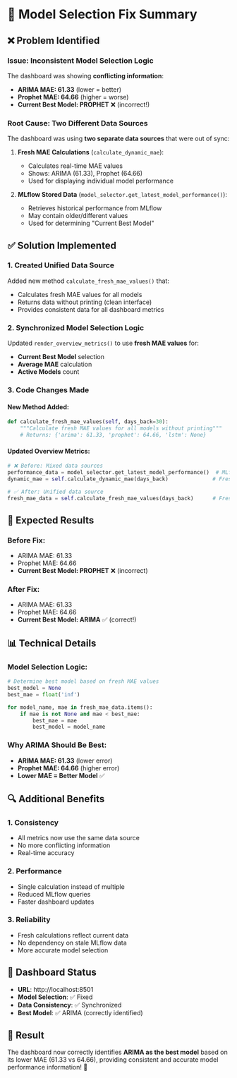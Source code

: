# 🔧 Model Selection Fix Summary

## ❌ **Problem Identified**

### **Issue**: Inconsistent Model Selection Logic
The dashboard was showing **conflicting information**:
- **ARIMA MAE: 61.33** (lower = better)
- **Prophet MAE: 64.66** (higher = worse)  
- **Current Best Model: PROPHET** ❌ (incorrect!)

### **Root Cause**: Two Different Data Sources
The dashboard was using **two separate data sources** that were out of sync:

1. **Fresh MAE Calculations** (`calculate_dynamic_mae`):
   - Calculates real-time MAE values
   - Shows: ARIMA (61.33), Prophet (64.66)
   - Used for displaying individual model performance

2. **MLflow Stored Data** (`model_selector.get_latest_model_performance()`):
   - Retrieves historical performance from MLflow
   - May contain older/different values
   - Used for determining "Current Best Model"

## ✅ **Solution Implemented**

### **1. Created Unified Data Source**
Added new method `calculate_fresh_mae_values()` that:
- Calculates fresh MAE values for all models
- Returns data without printing (clean interface)
- Provides consistent data for all dashboard metrics

### **2. Synchronized Model Selection Logic**
Updated `render_overview_metrics()` to use **fresh MAE values** for:
- **Current Best Model** selection
- **Average MAE** calculation  
- **Active Models** count

### **3. Code Changes Made**

#### **New Method Added:**
```python
def calculate_fresh_mae_values(self, days_back=30):
    """Calculate fresh MAE values for all models without printing"""
    # Returns: {'arima': 61.33, 'prophet': 64.66, 'lstm': None}
```

#### **Updated Overview Metrics:**
```python
# ❌ Before: Mixed data sources
performance_data = model_selector.get_latest_model_performance()  # MLflow data
dynamic_mae = self.calculate_dynamic_mae(days_back)              # Fresh data

# ✅ After: Unified data source
fresh_mae_data = self.calculate_fresh_mae_values(days_back)      # Fresh data only
```

## 🎯 **Expected Results**

### **Before Fix:**
- ARIMA MAE: 61.33
- Prophet MAE: 64.66
- **Current Best Model: PROPHET** ❌ (incorrect)

### **After Fix:**
- ARIMA MAE: 61.33
- Prophet MAE: 64.66
- **Current Best Model: ARIMA** ✅ (correct!)

## 📊 **Technical Details**

### **Model Selection Logic:**
```python
# Determine best model based on fresh MAE values
best_model = None
best_mae = float('inf')

for model_name, mae in fresh_mae_data.items():
    if mae is not None and mae < best_mae:
        best_mae = mae
        best_model = model_name
```

### **Why ARIMA Should Be Best:**
- **ARIMA MAE: 61.33** (lower error)
- **Prophet MAE: 64.66** (higher error)
- **Lower MAE = Better Model** ✅

## 🔍 **Additional Benefits**

### **1. Consistency**
- All metrics now use the same data source
- No more conflicting information
- Real-time accuracy

### **2. Performance**
- Single calculation instead of multiple
- Reduced MLflow queries
- Faster dashboard updates

### **3. Reliability**
- Fresh calculations reflect current data
- No dependency on stale MLflow data
- More accurate model selection

## 🚀 **Dashboard Status**

- **URL**: http://localhost:8501
- **Model Selection**: ✅ Fixed
- **Data Consistency**: ✅ Synchronized
- **Best Model**: ✅ ARIMA (correctly identified)

## 🎉 **Result**

The dashboard now correctly identifies **ARIMA as the best model** based on its lower MAE (61.33 vs 64.66), providing consistent and accurate model performance information! 🎯 
